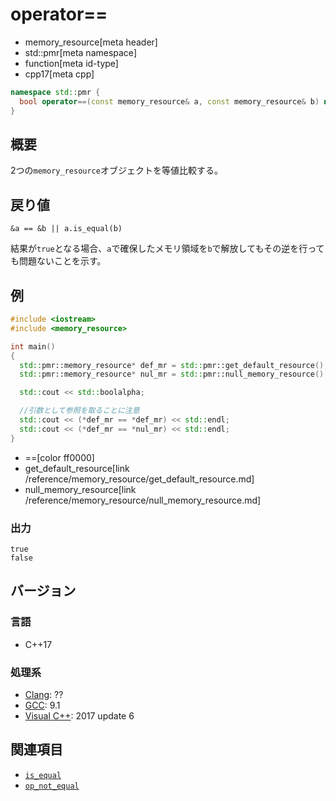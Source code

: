 # operator==
* memory_resource[meta header]
* std::pmr[meta namespace]
* function[meta id-type]
* cpp17[meta cpp]

```cpp
namespace std::pmr {
  bool operator==(const memory_resource& a, const memory_resource& b) noexcept;
}
```

## 概要
2つの`memory_resource`オブジェクトを等値比較する。


## 戻り値
`&a == &b || a.is_equal(b)`

結果が`true`となる場合、`a`で確保したメモリ領域を`b`で解放してもその逆を行っても問題ないことを示す。


## 例
```cpp example
#include <iostream>
#include <memory_resource>

int main()
{
  std::pmr::memory_resource* def_mr = std::pmr::get_default_resource();
  std::pmr::memory_resource* nul_mr = std::pmr::null_memory_resource();

  std::cout << std::boolalpha;

  //引数として参照を取ることに注意
  std::cout << (*def_mr == *def_mr) << std::endl;
  std::cout << (*def_mr == *nul_mr) << std::endl;
}
```
* ==[color ff0000]
* get_default_resource[link /reference/memory_resource/get_default_resource.md]
* null_memory_resource[link /reference/memory_resource/null_memory_resource.md]

### 出力
```
true
false
```

## バージョン
### 言語
- C++17

### 処理系
- [Clang](/implementation.md#clang): ??
- [GCC](/implementation.md#gcc): 9.1
- [Visual C++](/implementation.md#visual_cpp): 2017 update 6

## 関連項目
- [`is_equal`](is_equal.md)
- [`op_not_equal`](op_not_equal.md)